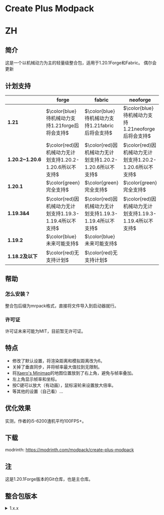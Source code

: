 # Create Plus Modpack
# ZH
## 简介
这是一个以机械动力为主的轻量级整合包，适用于1.20.1Forge和Fabric。
偶尔会更新
## 计划支持
|      |**forge**|**fabric**|**neoforge**|
| ---- | ---- | ---- | ---- |
|**1.21**|$\color{blue}待机械动力支持1.21forge后将会支持$|$\color{blue}待机械动力支持1.21fabric后将会支持$|$\color{blue}待机械动力支持1.21neoforge后将会支持$|
|**1.20.2~1.20.6**|$\color{red}因机械动力无计划支持1.20.2-1.20.6所以不支持$|$\color{red}因机械动力无计划支持1.20.2-1.20.6所以不支持$|$\color{red}因机械动力无计划支持1.20.2-1.20.6所以不支持$|
|**1.20.1**|$\color{green}完全支持$|$\color{green}完全支持$|$\color{green}完全支持$|
|**1.19.3&4**|$\color{red}因机械动力无计划支持1.19.3-1.19.4所以不支持$|$\color{red}因机械动力无计划支持1.19.3-1.19.4所以不支持$|$\color{red}因机械动力无计划支持1.19.3-1.19.4所以不支持$|
|**1.19.2**|$\color{blue}未来可能支持$|$\color{blue}未来可能支持$|      |
|**1.18.2及以下**|$\color{red}无支持计划$|$\color{red}无支持计划$|      |
## 帮助
### 怎么安装？
整合包后缀为mrpack格式，直接将文件导入到启动器就行。
### 许可证
许可证未来可能为MIT，目前暂无许可证。
## 特点
- 修改了默认设置，将渲染距离和模拟距离改为6。
- 关掉了垂直同步，并将帧率最大值拉到无限制。
- 将[Xaero's Minimap](https://modrinth.com/mod/xaeros-minimap)的地图位置放到了右上角，避免与帧率叠加。
- 左上角显示帧率和坐标。
- 按C键可以放大（有动画），鼠标滚轮来设置放大倍率。
- 等其他的设置（自己看）...
## 优化效果
实测，作者的i5-6200渣机平均100FPS+。
## 下载
modrinth: <https://modrinth.com/modpack/create-plus-modpack>
## 注
这是1.20.1Forge版本的Git仓库，也是主仓库。
## 整合包版本
<details>
<summary>1.x.x</summary>
  一切的开端。
</details>

